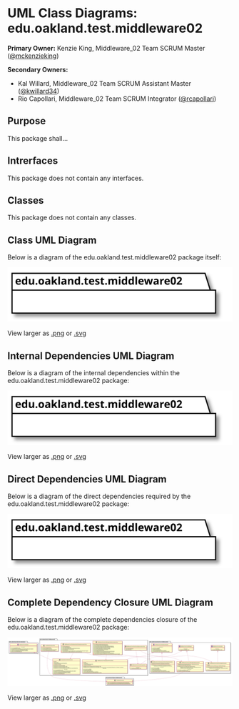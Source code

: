 # UML Class Diagrams: edu.oakland.test.middleware02

**Primary Owner:** Kenzie King, Middleware_02 Team SCRUM Master ([@mckenzieking](https://github.com/mckenzieking/))

**Secondary Owners:**

- Kal Willard, Middleware_02 Team SCRUM Assistant Master ([@kwillard34](https://github.com/kwillard34/))
- Rio Capollari, Middleware_02 Team SCRUM Integrator ([@rcapollari](https://github.com/rcapollari/))

## Purpose

This package shall...

## Intrerfaces

This package does not contain any interfaces.

## Classes

This package does not contain any classes.

## Class UML Diagram

Below is a diagram of the edu.oakland.test.middleware02 package itself:

![edu.oakland.test.middleware02](./Middleware02TestPackage.svg)

View larger as [.png](./Middleware02TestPackage.png) or [.svg](./Middleware02TestPackage.svg)

## Internal Dependencies UML Diagram

Below is a diagram of the internal dependencies within the edu.oakland.test.middleware02 package:

![edu.oakland.test.middleware02 Internal Dependencies](./Middleware02TestPackage_InternalDependencies.svg)

View larger as [.png](./Middleware02TestPackage_InternalDependencies.png) or [.svg](./Middleware02TestPackage_InternalDependencies.svg)

## Direct Dependencies UML Diagram

Below is a diagram of the direct dependencies required by the edu.oakland.test.middleware02 package:

![edu.oakland.test.middleware02 Direct Dependencies](./Middleware02TestPackage_DirectDependencies.svg)

View larger as [.png](./Middleware02TestPackage_DirectDependencies.png) or [.svg](./Middleware02TestPackage_DirectDependencies.svg)

## Complete Dependency Closure UML Diagram

Below is a diagram of the complete dependencies closure of the edu.oakland.test.middleware02 package:

![edu.oakland.test.middleware02 Dependency Closure](./Middleware02TestPackage_Closure.svg)

View larger as [.png](./Middleware02TestPackage_Closure.png) or [.svg](./Middleware02TestPackage_Closure.svg)
